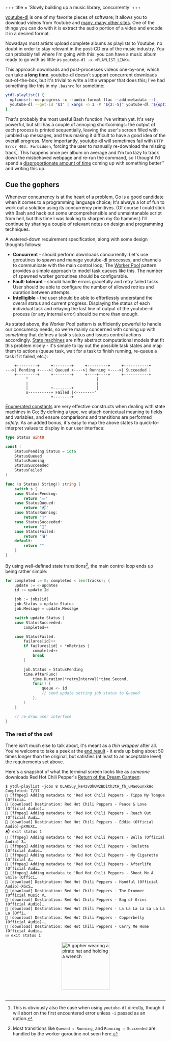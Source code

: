 +++
title = 'Slowly building up a music library, concurrently'
+++

[youtube-dl](http://ytdl-org.github.io/youtube-dl/) is one of my favorite pieces
of software; It allows you to download videos from Youtube and
[many, many other sites](http://ytdl-org.github.io/youtube-dl/supportedsites.html).
One of the things you can do with it is extract the audio portion of a video and encode
it in a desired format.

Nowadays most artists upload complete albums as playlists to Youtube,
no doubt in order to stay relevant in the post-CD era of the music industry.
You can probably tell where I'm going with this:
you can have a music album ready to go with as little as `youtube-dl -x <PLAYLIST_LINK>`.

This approach downloads and post-processes videos one-by-one, which can take
**a long time**. youtube-dl doesn't support concurrent downloads out-of-the-box,
but it's trivial to write a little wrapper that does this;
I've had something like this in my `.bashrc` for sometime:

```bash
ytdl-playlist() {
  options=(--no-progress -x --audio-format flac --add-metadata --)
  youtube-dl --get-id "$1" | xargs -n 1 -P "${2:-5}" youtube-dl "${options[@]}"
}
```

That's probably the most useful Bash function I've written yet.
It's very powerful, but still has a couple of annoying shortcomings:
the output of each process is printed sequentially, leaving the user's
screen filled with jumbled up messages, and thus making it difficult to
have a good idea of the overall progress.
More importantly, youtube-dl will sometimes fail with `HTTP Error 403: Forbidden`,
forcing the user to manually re-download the missing track[^1].
This happens once per album on average and I'm too lazy to track down the
misbehaved webpage and re-run the command, so I thought I'd spend
a [disproportionate amount of time](https://xkcd.com/1205/) coming up with
something better™ and writing this up.

[^1]: This is obviously also the case when using `youtube-dl` directly,
      though it will abort on the first encountered error unless `-i` passed as an option.

## Cue the gophers

Whenever concurrency is at the heart of a problem, Go is a good candidate
when it comes to a programming language choice;
It's always a lot of fun to work out a solution using its concurrency primitives.
(Of course I could stick with Bash and hack out some uncomprehensible and
unmaintanable script from hell, but this time I was looking to sharpen my Go hammer.)
I'll continue by sharing a couple of relevant notes on design and programming techniques.

A watered-down requirement specification, along with some design thoughts follows:

- **Concurrent** - should perform downloads concurrently.
  Let's use goroutines to spawn and manage youtube-dl processes, and channels
  to communicate with the main control loop;
  The [Worker Pool](https://gobyexample.com/worker-pools) pattern provides a
  simple approach to model task queues like this.
  The number of spawned worker goroutines should be configurable.
- **Fault-tolerant** - should handle errors gracefully and retry failed tasks.
  User should be able to configure the number of allowed retries and duration
  between attempts.
- **Intelligible** - the user should be able to effortlessly understand
  the overall status and current progress.
  Displaying the status of each individual task and relaying the last line of
  output of the youtube-dl process (or any internal error)
  should be more than enough.

As stated above, the Worker Pool pattern is sufficiently powerful
to handle our concurency needs, so we're mainly concerned with coming up with
_something_ that defines a task's status and issues control actions accordingly.
[State machines](https://en.wikipedia.org/wiki/Finite-state_machine)
are nifty abstract computational models that fit this problem nicely -
it's simple to lay out the possible task states and map them to actions
(queue task, wait for a task to finish running, re-queue a task if it failed, etc.):

```goat
    +---------+     +--------+     +---------+     +-----------+
--->| Pending +---->| Queued +---->| Running +---->| Succeeded |
    +---------+     +--------+     +----+----+     +-----------+
         ^                              |
         |                              |
         |          +--------+          |
         o----------+ Failed |<--------'
                    +--------+
```

[Enumerated constants](https://go.dev/doc/effective_go#constants)
are very effective constructs when dealing with state machines in Go;
By defining a type, we attach contextual meaning to fields and variables, and
ensure comparisons and transitions are performed _safely_.
As an added bonus, it's easy to map the above states to quick-to-interpret
values to display in our user interface:

```go
type Status uint8

const (
    StatusPending Status = iota
    StatusQueued
    StatusRunning
    StatusSucceeded
    StatusFailed
)

func (s Status) String() string {
    switch s {
    case StatusPending:
        return "💤"
    case StatusQueued:
        return "📬"
    case StatusRunning:
        return "🚀"
    case StatusSucceeded:
        return "💯"
    case StatusFailed:
        return "💣"
    default:
        return ""
    }
}
```

By using well-defined state transitions[^2],
the main control loop ends up being rather simple:

```go
for completed := 0; completed < len(tracks); {
    update := <-updates
    id := update.Id

    job := jobs[id]
    job.Status = update.Status
    job.Message = update.Message

    switch update.Status {
    case StatusSucceeded:
        completed++

    case StatusFailed:
        failures[id]++
        if failures[id] > *nRetries {
            completed++
            break
        }

        job.Status = StatusPending
        time.AfterFunc(
            time.Duration(*retryInterval)*time.Second,
            func() {
                queue <- id
                // send update setting job status to Queued
            },
        )
    }

    // re-draw user interface
}
```

[^2]: Most transitions like `Queued ⇒ Running`, and `Running ⇒ Succeeded` are
      handled by the worker goroutine not seen here.

### The rest of the owl

There isn't much else to talk about, it's meant as a _thin wrapper_ after all.
You're welcome to take a peek at the 
[end result](https://github.com/tlgs/dotfiles/blob/master/bin/ytdl-playlist.go) -
it ends up being about 50 times longer than the original,
but satisfies (at least to an acceptable level) the requirements set above.

Here's a snapshot of what the terminal screen looks like as _someone_
downloads Red Hot Chili Pepper's
[Return of the Dream Canteen](https://www.youtube.com/playlist?list=OLAK5uy_ke4zvQhGW2BDith3tH_fh_uMaoGunxkHo):

```console
$ ytdl-playlist -jobs 8 OLAK5uy_ke4zvQhGW2BDith3tH_fh_uMaoGunxkHo
Completed: 7/17
💯 [ffmpeg] Adding metadata to 'Red Hot Chili Peppers - Tippa My Tongue (Officia…
🚀 [download] Destination: Red Hot Chili Peppers - Peace & Love (Official Audio)…
💯 [ffmpeg] Adding metadata to 'Red Hot Chili Peppers - Reach Out (Official Audi…
🚀 [download] Destination: Red Hot Chili Peppers - Eddie (Official Audio)-pXMEXC…
📬 exit status 1
💯 [ffmpeg] Adding metadata to 'Red Hot Chili Peppers - Bella (Official Audio)-3…
💯 [ffmpeg] Adding metadata to 'Red Hot Chili Peppers - Roulette (Official Audio…
💯 [ffmpeg] Adding metadata to 'Red Hot Chili Peppers - My Cigarette (Official A…
💯 [ffmpeg] Adding metadata to 'Red Hot Chili Peppers - Afterlife (Official Audi…
💯 [ffmpeg] Adding metadata to 'Red Hot Chili Peppers - Shoot Me A Smile (Offici…
🚀 [download] Destination: Red Hot Chili Peppers - Handful (Official Audio)-XGc5…
🚀 [download] Destination: Red Hot Chili Peppers - The Drummer (Official Music V…
🚀 [download] Destination: Red Hot Chili Peppers - Bag of Grins (Official Audio)…
🚀 [download] Destination: Red Hot Chili Peppers - La La La La La La La La (Offi…
🚀 [download] Destination: Red Hot Chili Peppers - Copperbelly (Official Audio)-…
🚀 [download] Destination: Red Hot Chili Peppers - Carry Me Home (Official Audio…
💤 exit status 1
```

<img id="gopher"
  src="/images/gopher.svg"
  alt="A gopher wearing a pirate hat and holding a wrench"
  width="150"
  height="150"
  title="You Wouldn't Download a Car"
  style="margin: 0 auto 2rem auto; display: block;">
